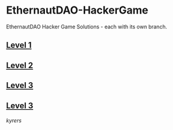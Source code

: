 # EthernautDAO-HackerGame
EthernautDAO Hacker Game Solutions - each with its own branch.

## [Level 1](../../tree/Level-1)
## [Level 2](../../tree/Level-2)
## [Level 3](../../tree/Level-3)
## [Level 3](../../tree/Level-4)

###### kyrers
